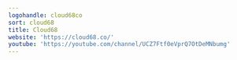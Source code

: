 ```yaml
---
logohandle: cloud68co
sort: cloud68
title: Cloud68
website: 'https://cloud68.co/'
youtube: 'https://youtube.com/channel/UCZ7Ftf0eVprQ7OtDeMNbumg'
---
```

